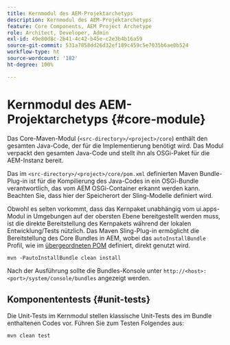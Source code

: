 ```yaml
---
title: Kernmodul des AEM-Projektarchetyps
description: Kernmodul des AEM-Projektarchetyps
feature: Core Components, AEM Project Archetype
role: Architect, Developer, Admin
exl-id: 49e80d8c-2b41-4c42-b45e-c2e3b4b16a59
source-git-commit: 531a7858dd26d32ef189c459c5e7035b6ae0b524
workflow-type: ht
source-wordcount: '182'
ht-degree: 100%

---
```


# Kernmodul des AEM-Projektarchetyps {#core-module}

Das Core-Maven-Modul (`<src-directory>/<project>/core`) enthält den gesamten Java-Code, der für die Implementierung benötigt wird. Das Modul verpackt den gesamten Java-Code und stellt ihn als OSGi-Paket für die AEM-Instanz bereit.

Das im `<src-directory>/<project>/core/pom.xml` definierten Maven Bundle-Plug-in ist für die Kompilierung des Java-Codes in ein OSGi-Bundle verantwortlich, das vom AEM OSGi-Container erkannt werden kann. Beachten Sie, dass hier der Speicherort der Sling-Modelle definiert wird.

Obwohl es selten vorkommt, dass das Kernpaket unabhängig vom ui.apps-Modul in Umgebungen auf der obersten Ebene bereitgestellt werden muss, ist die direkte Bereitstellung des Kernpakets während der lokalen Entwicklung/Tests nützlich. Das Maven Sling-Plug-in ermöglicht die Bereitstellung des Core Bundles in AEM, wobei das `autoInstallBundle` Profil, wie im [übergeordneten POM](/help/developing/archetype/using.md#parent-pom) definiert, direkt genutzt wird.

```shell
mvn -PautoInstallBundle clean install
```

Nach der Ausführung sollte die Bundles-Konsole unter `http://<host>:<port>/system/console/bundles` angezeigt werden.

## Komponententests {#unit-tests}

Die Unit-Tests im Kernmodul stellen klassische Unit-Tests des im Bundle enthaltenen Codes vor. Führen Sie zum Testen Folgendes aus:

```shell
mvn clean test
```
